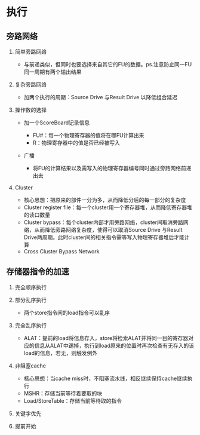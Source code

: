# 执行

## 旁路网络

1. 简单旁路网络
   + 与前递类似，但同时也要选择来自其它的FU的数据。ps.注意防止同一FU同一周期有两个输出结果
2. 复杂旁路网络
   + 加两个执行的周期：Source Drive 与Result Drive 以降低组合延迟

3. 操作数的选择

   + 加一个ScoreBoard记录信息
     + FU#：每一个物理寄存器的值将在哪FU计算出来
     + R：物理寄存器中的值是否已经被写入

   + 广播
     + 将FU的计算结果以及需写入的物理寄存器编号同时通过旁路网络前递出去

4. Cluster
   + 核心思想：把原来的部件一分为多，从而降低分后的每一部分的复杂度
   + Cluster register file：每一个cluster用一个寄存器堆，从而降低寄存器堆的读口数量
   + Cluster bypass：每个cluster内部才用旁路网络，cluster间取消旁路网络，从而降低旁路网络复杂度，使得可以取消Source Drive 与Result Drive两周期。此时cluster间的相关指令需等写入物理寄存器堆后才能计算
   + Cross Cluster Bypass Network

## 存储器指令的加速

1. 完全顺序执行
2. 部分乱序执行
   + 两个store指令间的load指令可以乱序
3. 完全乱序执行
   + ALAT：提前的load将信息存入，store将检索ALAT并将同一目的寄存器对应的信息从ALAT中踢掉，执行到load原来的位置时再次检查有无存入的该load的信息，若无，则触发例外

4. 非阻塞cache
   + 核心思想：当cache miss时，不阻塞流水线，相反继续保持cache继续执行
   + MSHR：存储当前等待着要取的块
   + Load/StoreTable：存储当前等待取的指令

5. 关键字优先
6. 提前开始

